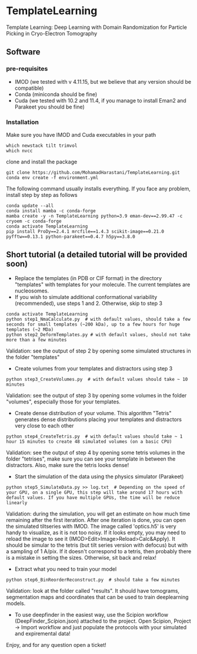 # TemplateLearning
Template Learning: Deep Learning with Domain Randomization for Particle Picking in Cryo-Electron Tomography


## Software
### pre-requisites 
- IMOD (we tested with v 4.11.15, but we believe that any version should be compatible)
- Conda (miniconda should be fine)
- Cuda (we tested with 10.2 and 11.4, if you manage to install Eman2 and Parakeet you should be fine)
### Installation
Make sure you have IMOD and Cuda executables in your path
```
which newstack tilt trimvol
which nvcc
```
clone and install the package
```
git clone https://github.com/MohamadHarastani/TemplateLearning.git
conda env create -f environment.yml
```
The following command usually installs everything. If you face any problem, install step by step as follows
```
conda update --all
conda install mamba -c conda-forge
mamba create -y -n TemplateLearning python=3.9 eman-dev==2.99.47 -c cryoem -c conda-forge
conda activate TemplateLearning
pip install ProDy==2.4.1 mrcfile==1.4.3 scikit-image==0.21.0 pyfftw==0.13.1 python-parakeet==0.4.7 h5py==3.8.0
```
## Short tutorial (a detailed tutorial will be provided soon)
- Replace the templates (in PDB or CIF format) in the directory "templates" with templates for your molecule. The current templates are nucleosomes.
- If you wish to simulate additional conformational variability (recommended), use steps 1 and 2. Otherwise, skip to step 3
```
conda activate TemplateLearning
python step1_NmaCalculate.py  # with default values, should take a few seconds for small templates (~200 kDa), up to a few hours for huge templates (~2 MDa)
python step2_DeformTemplates.py # with default values, should not take more than a few minutes
```
Validation: see the output of step 2 by opening some simulated structures in the folder "templates"
- Create volumes from your templates and distractors using step 3
```
python step3_CreateVolumes.py  # with default values should take ~ 10 minutes
```
Validation: see the output of step 3 by opening some volumes in the folder "volumes", especially those for your templates.
- Create dense distribution of your volume. This algorithm "Tetris" generates dense distributions placing your templates and distractors very close to each other
```
python step4_CreateTetris.py  # with default values should take ~ 1 hour 15 minutes to create 48 simulated volumes (on a basic CPU)
```
Validation: see the output of step 4 by opening some tetris volumes in the folder "tetrises", make sure you can see your template in between the distractors. Also, make sure the tetris looks dense!
- Start the simulation of the data using the physics simulator (Parakeet)
```
python step5_SimulateData.py >> log.txt  # Depending on the speed of your GPU, on a single GPU, this step will take around 17 hours with default values. If you have multiple GPUs, the time will be reduce linearly
```
Validation: during the simulation, you will get an estimate on how much time remaining after the first iteration. After one iteration is done, you can open the simulated tiltseries with IMOD. The image called 'optics.h5' is very handy to visualize, as it is not too noisy. If it looks empty, you may need to reload the image to see it (IMOD>Edit>Image>Reload>Calc&Apply). It should be simular to the tetris (but tilt series version with defocus) but with a sampling of 1 A/pix. If it doesn't correspond to a tetris, then probably there is a mistake in setting the sizes. Otherwise, sit back and relax!
- Extract what you need to train your model
```
python step6_BinReorderReconstruct.py  # should take a few minutes
```
Validation: look at the folder called "results". It should have tomograms, segmentation maps and coordinates that can be used to train deeplearning models.
- To use deepfinder in the easiest way, use the Scipion workflow (DeepFinder_Scipion.json) attached to the project. Open Scipion, Project -> Import workflow and just populate the protocols with your simulated and expiremental data!

Enjoy, and for any question open a ticket!
